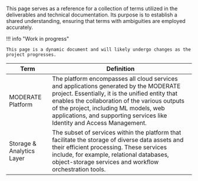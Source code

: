 This page serves as a reference for a collection of terms utilized in the deliverables and technical documentation. Its purpose is to establish a shared understanding, ensuring that terms with ambiguities are employed accurately.

!!! info "Work in progress"

    This page is a dynamic document and will likely undergo changes as the project progresses.

| Term     | Definition                           |
| -------- | ------------------------------------ |
| MODERATE Platform | The platform encompasses all cloud services and applications generated by the MODERATE project. Essentially, it is the unified entity that enables the collaboration of the various outputs of the project, including ML models, web applications, and supporting services like Identity and Access Management. |
| Storage & Analytics Layer | The subset of services within the platform that facilitate the storage of diverse data assets and their efficient processing. These services include, for example, relational databases, object-storage services and workflow orchestration tools. |
